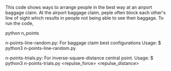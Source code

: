This code shows ways to arrange people in the best way at an airport baggage claim. At the airport baggage claim, peple often block each other's line of sight which results in people not being able to see their baggage.
To run the code, 

python n_points <num viewers> <repulsive force> <repulsice distance>

n-points-line-random.py:  For baggage claim best configurations
Usage: $ python3 n-points-line-random.py <number of points> <number of trials>

n-points-trials.py: For inverse-square-distance central point.
Usage: $ python3 n-points-trials.py <number points> <repulse_force> <repulse_distance>
